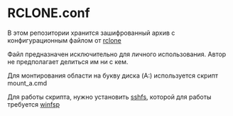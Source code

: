 # RCLONE.conf

В этом репозитории хранится зашифрованный архив с конфигурационным файлом от [rclone](https://rclone.org)

Файл предназначен исключительно для личного использования. Автор не предполагает делиться им ни с кем.

Для монтирования области на букву диска (A:) используется скрипт mount_a.cmd

Для работы скрипта, нужно установить [sshfs](https://github.com/winfsp/sshfs-win/releases), 
которой для работы требуется [winfsp](https://github.com/winfsp/winfsp/releases)
 